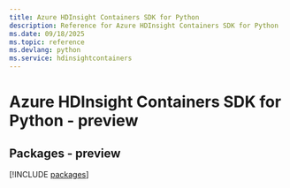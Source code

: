 ```yaml
---
title: Azure HDInsight Containers SDK for Python
description: Reference for Azure HDInsight Containers SDK for Python
ms.date: 09/18/2025
ms.topic: reference
ms.devlang: python
ms.service: hdinsightcontainers
---
```

# Azure HDInsight Containers SDK for Python - preview
## Packages - preview
[!INCLUDE [packages](hdinsight-containers-index.md)]